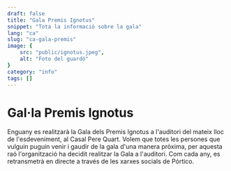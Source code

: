 ```yaml
---
draft: false
title: "Gala Premis Ignotus"
snippet: "Tota la informació sobre la gala"
lang: "ca"
slug: "ca-gala-premis"
image: {
    src: "public/ignotus.jpeg",
    alt: "Foto del guardó"
}
category: "info"
tags: []
---
```


# Gal·la Premis Ignotus

Enguany es realitzarà la Gala dels Premis Ignotus a l'auditori del mateix lloc de l'esdeveniment, al Casal Pere Quart. Volem que totes les persones que vulguin puguin venir i gaudir de la gala d'una manera pròxima, per aquesta raó l'organització ha decidit realitzar la Gala a l'auditori.
Com cada any, es retransmetrà en directe a través de les xarxes socials de Pórtico.

